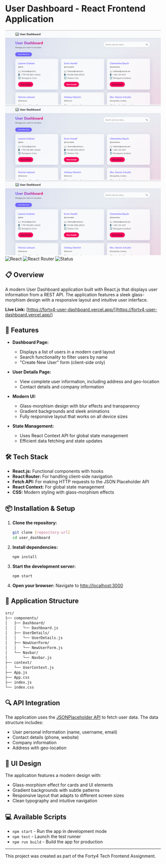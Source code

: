 # User Dashboard - React Frontend Application
![Dash Board View](./images/user_dashboard-1.png)
![User Profile View](./images/user_dashboard-1.png)
![Create New User form](./images/user_dashboard-1.png)
![React](https://img.shields.io/badge/React-19-blue)
![React Router](https://img.shields.io/badge/React%20Router-6-orange)
![Status](https://img.shields.io/badge/Status-Completed-brightgreen)

## 📋 Overview

A modern User Dashboard application built with React.js that displays user information from a REST API. The application features a sleek glass-morphism design with a responsive layout and intuitive user interface.

**Live Link:** [https://forty4-user-dashboard.vercel.app/](https://forty4-user-dashboard.vercel.app/)

## 🌟 Features

- **Dashboard Page:**
  - Displays a list of users in a modern card layout
  - Search functionality to filter users by name
  - "Create New User" form (client-side only)
  
- **User Details Page:**
  - View complete user information, including address and geo-location
  - Contact details and company information
  
- **Modern UI:**
  - Glass-morphism design with blur effects and transparency
  - Gradient backgrounds and sleek animations
  - Fully responsive layout that works on all device sizes
  
- **State Management:**
  - Uses React Context API for global state management
  - Efficient data fetching and state updates

## 🛠️ Tech Stack

- **React.js:** Functional components with hooks
- **React Router:** For handling client-side navigation
- **Fetch API:** For making HTTP requests to the JSON Placeholder API
- **React Context:** For global state management
- **CSS:** Modern styling with glass-morphism effects

## 📦 Installation & Setup

1. **Clone the repository:**
   ```bash
   git clone [repository-url]
   cd user_dashboard
   ```

2. **Install dependencies:**
   ```bash
   npm install
   ```

3. **Start the development server:**
   ```bash
   npm start
   ```

4. **Open your browser:**
   Navigate to [http://localhost:3000](http://localhost:3000)

## 📱 Application Structure

```
src/
├── components/
│   ├── Dashboard/
│   │   └── Dashboard.js
│   ├── UserDetails/
│   │   └── UserDetails.js
│   ├── NewUserForm/
│   │   └── NewUserForm.js
│   └── Navbar/
│       └── Navbar.js
├── context/
│   └── UserContext.js
├── App.js
├── App.css
├── index.js
└── index.css
```

## 🔍 API Integration

The application uses the [JSONPlaceholder API](https://jsonplaceholder.typicode.com/users) to fetch user data. The data structure includes:

- User personal information (name, username, email)
- Contact details (phone, website)
- Company information
- Address with geo-location

## 🎨 UI Design

The application features a modern design with:

- Glass-morphism effect for cards and UI elements
- Gradient backgrounds with subtle patterns
- Responsive layout that adapts to different screen sizes
- Clean typography and intuitive navigation

## 💻 Available Scripts

- `npm start` - Run the app in development mode
- `npm test` - Launch the test runner
- `npm run build` - Build the app for production

---

This project was created as part of the Forty4 Tech Frontend Assignment.
